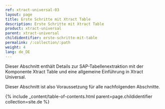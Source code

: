 ```yaml
---
ref: xtract-universal-03
layout: page
title: Erste Schritte mit Xtract Table
description: Erste Schritte mit Xtract Table
product: xtract-universal
parent: xtract-universal
childidentifier: erste-schritte-mit-table
permalink: /:collection/:path
weight: 4
lang: de_DE
---
```


Dieser Abschnitt enthält Details zur SAP-Tabellenextraktion mit der Komponente Xtract Table und eine allgemeine Einführung in Xtract Universal.

Dieser Abschnitt ist also Voraussetzung für alle nachfolgenden Abschnitte.

{% include _content/table-of-contents.html parent=page.childidentifier collection=site.de %}
